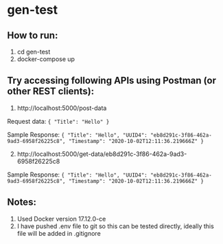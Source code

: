 # gen-test

## How to run:

1. cd gen-test
2. docker-compose up


## Try accessing following APIs using Postman (or other REST clients):

1. http://localhost:5000/post-data

Request data:
`{
    "Title": "Hello"
}`

Sample Response:
`{
    "Title": "Hello",
    "UUID4": "eb8d291c-3f86-462a-9ad3-6958f26225c8",
    "Timestamp": "2020-10-02T12:11:36.219666Z"
}`

2. http://localhost:5000/get-data/eb8d291c-3f86-462a-9ad3-6958f26225c8

Sample Response:
`{
    "Title": "Hello",
    "UUID4": "eb8d291c-3f86-462a-9ad3-6958f26225c8",
    "Timestamp": "2020-10-02T12:11:36.219666Z"
}`


## Notes:

1. Used Docker version 17.12.0-ce
2. I have pushed .env file to git so this can be tested directly, ideally this file will be added in .gitignore
